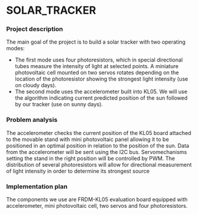 # SOLAR_TRACKER

### Project description

The main goal of the project is to build a solar tracker with two operating modes:

- The first mode uses four photoresistors, which in special directional tubes measure the intensity of light at selected points. A miniature photovoltaic cell mounted on two servos rotates depending on the location of the photoresistor showing the strongest light intensity (use on cloudy days).
- The second mode uses the accelerometer built into KL05. We will use the algorithm indicating current predicted position of the sun followed by our tracker (use on sunny days).

### Problem analysis

The accelerometer checks the current position of the KL05 board attached to the movable stand with mini photovoltaic panel allowing it to be positioned in an optimal position in relation to the position of the sun. Data from the accelerometer will be sent using the I2C bus. Servomechanisms setting the stand in the right position will be controlled by PWM. The distribution of several photoresistors will allow for directional measurement of light intensity in order to determine its strongest source

### Implementation plan

The components we use are FRDM-KL05 evaluation board equipped with accelerometer, mini photovoltaic cell, two servos and four photoresistors.
